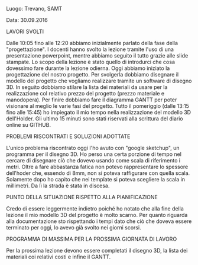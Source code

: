 Luogo: Trevano, SAMT

Data: 30.09.2016

LAVORI SVOLTI

Dalle 10:05 fino alle 12:20 abbiamo inizialmente parlato della fase della "progettazione". I docenti hanno svolto la lezione tramite l'uso di una presentazione powerpoint, mentre abbiamo seguito il tutto grazie alle slide stampate. Lo scopo della lezione è stato quello di introdurci che cosa dovessimo fare durante la lezione odierna. Oggi abbiamo iniziato la progettazione del nostro progetto. Per svolgerla dobbiamo disegnare il modello del progetto che vogliamo realizzare tramite un software di disegno 3D. In seguito dobbiamo stilare la lista dei materiali da usare per la realizzazione col relativo prezzo del progetto (prezzo materiale e manodopera). Per finire dobbiamo fare il diagramma GANTT per poter visionare al meglio le varie fasi del progetto. Tutto il pomeriggio (dalle 13:15 fino alle 15:45) ho impiegato il mio tempo nella realizzazione del modello 3D dell'Holder. Gli ultimo 15 minuti sono stati riservati alla scrittura del diario online su GITHUB.

PROBLEMI RISCONTRATI E SOLUZIONI ADOTTATE

L'unico problema riscontrato oggi l'ho avuto con "google sketchup", un programma per il disegno 3D. Ho perso una certa porzione di tempo nel cercare di disegnare ciò che dovevo usando come scala di riferimento i metri. Oltre a fare abbastanza fatica non potevo rappresentare lo spessore dell'hoder che, essendo di 8mm, non si poteva raffigurare con quella scala. Solamente dopo ho capito che nei template si poteva scegliere la scala in millimetri. Da lì la strada è stata in discesa. 

PUNTO DELLA SITUAZIONE RISPETTO ALLA PIANIFICAZIONE

Credo di essere leggermente indietro poiché ho notato che alla fine della lezione il mio modello 3D del progetto è molto scarno. Per quanto riguarda alla documentazione sto rispettando i tempi dato che ciò che doveva essere terminato per oggi, lo avevo già svolto nei giorni scorsi.

PROGRAMMA DI MASSIMA PER LA PROSSIMA GIORNATA DI LAVORO

Per la prossima lezione devono essere completati il disegno 3D, la lista dei materiali coi relativi costi e infine il GANTT.
